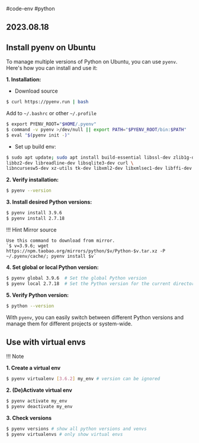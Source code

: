 #code-env #python
## 2023.08.18

## Install pyenv on Ubuntu

To manage multiple versions of Python on Ubuntu, you can use `pyenv`. Here's how you can install and use it:

**1. Installation:**

- Download source

```bash
$ curl https://pyenv.run | bash
```

Add to `~/.bashrc` or other `~/.profile`

```bash
$ export PYENV_ROOT="$HOME/.pyenv"
$ command -v pyenv >/dev/null || export PATH="$PYENV_ROOT/bin:$PATH"
$ eval "$(pyenv init -)"
```

- Set up build env:

```bash
$ sudo apt update; sudo apt install build-essential libssl-dev zlib1g-dev \
libbz2-dev libreadline-dev libsqlite3-dev curl \
libncursesw5-dev xz-utils tk-dev libxml2-dev libxmlsec1-dev libffi-dev liblzma-dev
```

**2. Verify installation:**

```bash
$ pyenv --version
```

**3. Install desired Python versions:**

```bash
$ pyenv install 3.9.6
$ pyenv install 2.7.18
```

!!! Hint Mirror source

    Use this command to download from mirror.  
    `$ v=3.9.6; wget https://npm.taobao.org/mirrors/python/$v/Python-$v.tar.xz -P ~/.pyenv/cache/; pyenv install $v`

**4. Set global or local Python version:**

```bash
$ pyenv global 3.9.6  # Set the global Python version
$ pyenv local 2.7.18  # Set the Python version for the current directory
```

**5. Verify Python version:**

```bash
$ python --version
```

With `pyenv`, you can easily switch between different Python versions and manage them for different projects or system-wide.

## Use with virtual envs

!!! Note 

**1. Create a virtual env**

```bash
$ pyenv virtualenv [3.6.2] my_env # version can be ignored
```

**2. (De)Activate virtual env**

```bash
$ pyenv activate my_env
$ pyenv deactivate my_env
```

**3. Check versions**

```bash
$ pyenv versions # show all python versions and venvs
$ pyenv virtualenvs # only show virtual envs
```